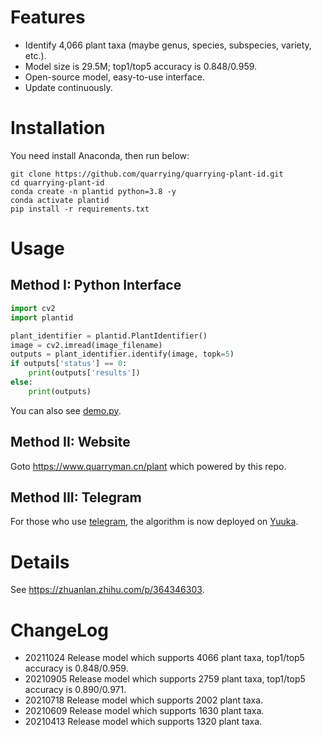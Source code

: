 # Features
- Identify 4,066 plant taxa (maybe genus, species, subspecies, variety, etc.).
- Model size is 29.5M; top1/top5 accuracy is 0.848/0.959.
- Open-source model, easy-to-use interface.
- Update continuously.

# Installation
You need install Anaconda, then run below:
```
git clone https://github.com/quarrying/quarrying-plant-id.git
cd quarrying-plant-id
conda create -n plantid python=3.8 -y
conda activate plantid
pip install -r requirements.txt
```

# Usage 

## Method I: Python Interface
```python
import cv2
import plantid

plant_identifier = plantid.PlantIdentifier()
image = cv2.imread(image_filename)
outputs = plant_identifier.identify(image, topk=5)
if outputs['status'] == 0:
    print(outputs['results'])
else:
    print(outputs)
```
You can also see [demo.py](<demo.py>).

## Method II: Website
Goto <https://www.quarryman.cn/plant> which powered by this repo.

## Method III: Telegram
For those who use [telegram](https://telegram.org/), the algorithm is now deployed on [Yuuka](https://telegram.me/iplantcn_bot).

# Details
See <https://zhuanlan.zhihu.com/p/364346303>.


# ChangeLog

- 20211024 Release model which supports 4066 plant taxa, top1/top5 accuracy is 0.848/0.959.
- 20210905 Release model which supports 2759 plant taxa, top1/top5 accuracy is 0.890/0.971.
- 20210718 Release model which supports 2002 plant taxa.
- 20210609 Release model which supports 1630 plant taxa.
- 20210413 Release model which supports 1320 plant taxa.

